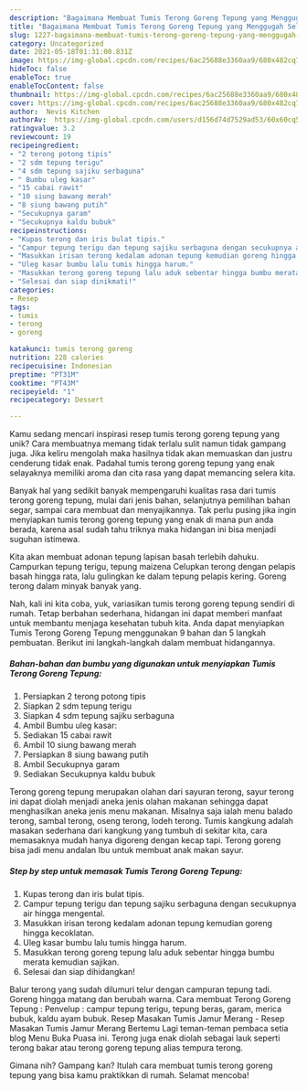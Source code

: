 ```yaml
---
description: "Bagaimana Membuat Tumis Terong Goreng Tepung yang Menggugah Selera"
title: "Bagaimana Membuat Tumis Terong Goreng Tepung yang Menggugah Selera"
slug: 1227-bagaimana-membuat-tumis-terong-goreng-tepung-yang-menggugah-selera
category: Uncategorized
date: 2021-05-18T01:31:00.831Z
image: https://img-global.cpcdn.com/recipes/6ac25688e3360aa9/680x482cq70/tumis-terong-goreng-tepung-foto-resep-utama.jpg
hideToc: false
enableToc: true
enableTocContent: false
thumbnail: https://img-global.cpcdn.com/recipes/6ac25688e3360aa9/680x482cq70/tumis-terong-goreng-tepung-foto-resep-utama.jpg
cover: https://img-global.cpcdn.com/recipes/6ac25688e3360aa9/680x482cq70/tumis-terong-goreng-tepung-foto-resep-utama.jpg
author:  Nevis Kitchen
authorAv:  https://img-global.cpcdn.com/users/d156d74d7529ad53/60x60cq50/avatar.jpg
ratingvalue: 3.2
reviewcount: 19
recipeingredient:
- "2 terong potong tipis"
- "2 sdm tepung terigu"
- "4 sdm tepung sajiku serbaguna"
- " Bumbu uleg kasar"
- "15 cabai rawit"
- "10 siung bawang merah"
- "8 siung bawang putih"
- "Secukupnya garam"
- "Secukupnya kaldu bubuk"
recipeinstructions:
- "Kupas terong dan iris bulat tipis."
- "Campur tepung terigu dan tepung sajiku serbaguna dengan secukupnya air hingga mengental."
- "Masukkan irisan terong kedalam adonan tepung kemudian goreng hingga kecoklatan."
- "Uleg kasar bumbu lalu tumis hingga harum."
- "Masukkan terong goreng tepung lalu aduk sebentar hingga bumbu merata kemudian sajikan."
- "Selesai dan siap dinikmati!"
categories:
- Resep
tags:
- tumis
- terong
- goreng

katakunci: tumis terong goreng 
nutrition: 228 calories
recipecuisine: Indonesian
preptime: "PT31M"
cooktime: "PT43M"
recipeyield: "1"
recipecategory: Dessert

---
```



Kamu sedang mencari inspirasi resep tumis terong goreng tepung yang unik? Cara membuatnya memang tidak terlalu sulit namun tidak gampang juga. Jika keliru mengolah maka hasilnya tidak akan memuaskan dan justru cenderung tidak enak. Padahal tumis terong goreng tepung yang enak selayaknya memiliki aroma dan cita rasa yang dapat memancing selera kita.


Banyak hal yang sedikit banyak mempengaruhi kualitas rasa dari tumis terong goreng tepung, mulai dari jenis bahan, selanjutnya pemilihan bahan segar, sampai cara membuat dan menyajikannya. Tak perlu pusing jika ingin menyiapkan tumis terong goreng tepung yang enak di mana pun anda berada, karena asal sudah tahu triknya maka hidangan ini bisa menjadi suguhan istimewa.

Kita akan membuat adonan tepung lapisan basah terlebih dahuku. Campurkan tepung terigu, tepung maizena Celupkan terong dengan pelapis basah hingga rata, lalu gulingkan ke dalam tepung pelapis kering. Goreng terong dalam minyak banyak yang.


Nah, kali ini kita coba, yuk, variasikan tumis terong goreng tepung sendiri di rumah. Tetap berbahan sederhana, hidangan ini dapat memberi manfaat untuk membantu menjaga kesehatan tubuh kita. Anda dapat menyiapkan Tumis Terong Goreng Tepung menggunakan 9 bahan dan 5 langkah pembuatan. Berikut ini langkah-langkah dalam membuat hidangannya.

<!--inarticleads1-->

##### Bahan-bahan dan bumbu yang digunakan untuk menyiapkan Tumis Terong Goreng Tepung:

1. Persiapkan 2 terong potong tipis
1. Siapkan 2 sdm tepung terigu
1. Siapkan 4 sdm tepung sajiku serbaguna
1. Ambil  Bumbu uleg kasar:
1. Sediakan 15 cabai rawit
1. Ambil 10 siung bawang merah
1. Persiapkan 8 siung bawang putih
1. Ambil Secukupnya garam
1. Sediakan Secukupnya kaldu bubuk


Terong goreng tepung merupakan olahan dari sayuran terong, sayur terong ini dapat diolah menjadi aneka jenis olahan makanan sehingga dapat menghasilkan aneka jenis menu makanan. Misalnya saja ialah menu balado terong, sambal terong, oseng terong, lodeh terong. Tumis kangkung adalah masakan sederhana dari kangkung yang tumbuh di sekitar kita, cara memasaknya mudah hanya digoreng dengan kecap tapi. Terong goreng bisa jadi menu andalan Ibu untuk membuat anak makan sayur. 

<!--inarticleads2-->

##### Step by step untuk memasak Tumis Terong Goreng Tepung:

1. Kupas terong dan iris bulat tipis.
1. Campur tepung terigu dan tepung sajiku serbaguna dengan secukupnya air hingga mengental.
1. Masukkan irisan terong kedalam adonan tepung kemudian goreng hingga kecoklatan.
1. Uleg kasar bumbu lalu tumis hingga harum.
1. Masukkan terong goreng tepung lalu aduk sebentar hingga bumbu merata kemudian sajikan.
1. Selesai dan siap dihidangkan!

Balur terong yang sudah dilumuri telur dengan campuran tepung tadi. Goreng hingga matang dan berubah warna. Cara membuat Terong Goreng Tepung : Penvelup : campur tepung terigu, tepung beras, garam, merica bubuk, kaldu ayam bubuk. Resep Masakan Tumis Jamur Merang - Resep Masakan Tumis Jamur Merang Bertemu Lagi teman-teman pembaca setia blog Menu Buka Puasa ini. Terong juga enak diolah sebagai lauk seperti terong bakar atau terong goreng tepung alias tempura terong. 

Gimana nih? Gampang kan? Itulah cara membuat tumis terong goreng tepung yang bisa kamu praktikkan di rumah. Selamat mencoba!
